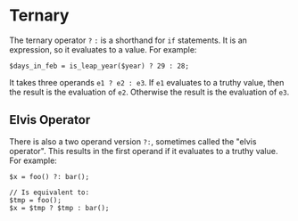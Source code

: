 # Ternary

The ternary operator `?` `:` is a shorthand for `if` statements. It is
an expression, so it evaluates to a value. For example:

```hack no-extract
$days_in_feb = is_leap_year($year) ? 29 : 28;
```

It takes three operands `e1 ? e2 : e3`. If `e1` evaluates to a truthy
value, then the result is the evaluation of `e2`. Otherwise the result
is the evaluation of `e3`.

## Elvis Operator

There is also a two operand version `?:`, sometimes called the "elvis
operator". This results in the first operand if it evaluates to a truthy
value. For example:

``` Hack no-extract
$x = foo() ?: bar();

// Is equivalent to:
$tmp = foo();
$x = $tmp ? $tmp : bar();
```
